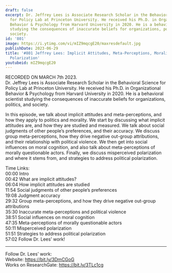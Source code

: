 ```yaml
---
draft: false
excerpt: Dr. Jeffrey Lees is Associate Research Scholar in the Behavioral Science
  for Policy Lab at Princeton University. He received his Ph.D. in Organizational
  Behavior & Psychology from Harvard University in 2020. He is a behavioral scientist
  studying the consequences of inaccurate beliefs for organizations, politics, and
  society.
id: '801'
image: https://i.ytimg.com/vi/mIZ9mqcgE20/maxresdefault.jpg
publishDate: 2023-06-29
title: '#801 Jeffrey Lees: Implicit Attitudes, Meta-Perceptions, Morality, and Political
  Polarization'
youtubeid: mIZ9mqcgE20
---
```

RECORDED ON MARCH 7th 2023.  
Dr. Jeffrey Lees is Associate Research Scholar in the Behavioral Science for Policy Lab at Princeton University. He received his Ph.D. in Organizational Behavior & Psychology from Harvard University in 2020. He is a behavioral scientist studying the consequences of inaccurate beliefs for organizations, politics, and society.

In this episode, we talk about implicit attitudes and meta-perceptions, and how they apply to politics and morality. We start by discussing what implicit attitudes are, and how they are studied and measured. We talk about social judgments of other people’s preferences, and their accuracy. We discuss group meta-perceptions, how they drive negative out-group attributions, and their relationship with political violence. We then get into social influences on moral cognition, and also talk about meta-perceptions of morally questionable actors. Finally, we discuss misperceived polarization and where it stems from, and strategies to address political polarization.

Time Links:  
00:00 Intro  
00:42  What are implicit attitudes?  
06:04  How implicit attitudes are studied  
11:54  Social judgments of other people’s preferences  
19:08  Judgment accuracy  
29:32  Group meta-perceptions, and how they drive negative out-group attributions  
35:30  Inaccurate meta-perceptions and political violence  
38:51  Social influences on moral cognition  
47:35  Meta-perceptions of morally questionable actors  
50:11  Misperceived polarization  
51:51  Strategies to address political polarization  
57:02  Follow Dr. Lees’ work!

---

Follow Dr. Lees’ work:  
Website: https://bit.ly/3DmCGoG  
Works on ResearchGate: https://bit.ly/3TLc1cg
